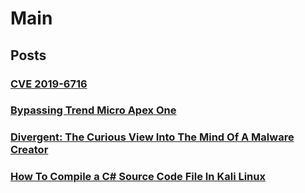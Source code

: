 # Main
## Posts
### [CVE 2019-6716](Posts/cve_2019-6716.md)
### [Bypassing Trend Micro Apex One](Posts/Bypassing_Trend_Micro_Apex_One.md)
### [Divergent: The Curious View Into The Mind Of A Malware Creator](divergent_malware_analysis.md)
### [How To Compile a C# Source Code File In Kali Linux]()
